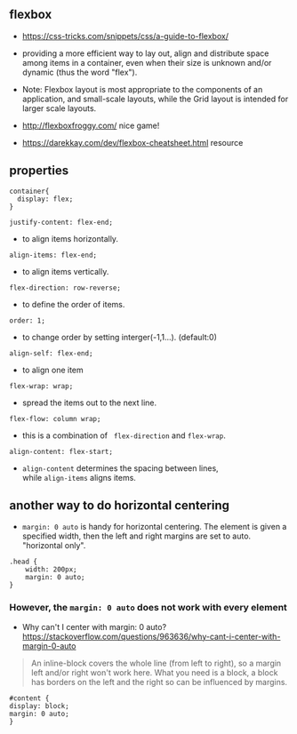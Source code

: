 ## flexbox

- https://css-tricks.com/snippets/css/a-guide-to-flexbox/

- providing a more efficient way to lay out, align and distribute space among items in a container, 
even when their size is unknown and/or dynamic (thus the word "flex").

- Note: Flexbox layout is most appropriate to the components of an application, 
and small-scale layouts, while the Grid layout is intended for larger scale layouts.

- http://flexboxfroggy.com/  nice game!

- https://darekkay.com/dev/flexbox-cheatsheet.html resource

## properties

```
container{
  display: flex;
}
```

```
justify-content: flex-end;
```
- to align items horizontally.

```
align-items: flex-end;
```
- to align items vertically.

```
flex-direction: row-reverse;
```
- to define the order of items.

```
order: 1;
```
- to change order by setting interger(-1,1...). (default:0)

```
align-self: flex-end;
```
- to align one item

```
flex-wrap: wrap;
```
- spread the items out to the next line.

```
flex-flow: column wrap;
```
- this is a combination of ``` flex-direction``` and ```flex-wrap```.

```
align-content: flex-start;
```
- ```align-content``` determines the spacing between lines,   
while ```align-items``` aligns items.



## another way to do horizontal centering

- ```margin: 0 auto``` is handy for horizontal centering.
	The element is given a specified width, then the left and right margins are set to auto.
	"horizontal only".
```
.head { 
	width: 200px; 
	margin: 0 auto;
}
```

### However, the ```margin: 0 auto``` does not work with every element

- Why can't I center with margin: 0 auto?   
https://stackoverflow.com/questions/963636/why-cant-i-center-with-margin-0-auto

> An inline-block covers the whole line (from left to right), so a margin left and/or right won't work here. What you need is a block, a block has borders on the left and the right so can be influenced by margins.

```
#content {
display: block;
margin: 0 auto;
}
```




